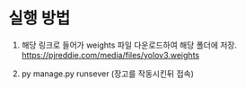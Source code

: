 # 실행 방법

1. 해당 링크로 들어가 weights 파일 다운로드하여 해당 폴더에 저장.
https://pjreddie.com/media/files/yolov3.weights

2. py manage.py runsever (장고를 작동시킨뒤 접속)